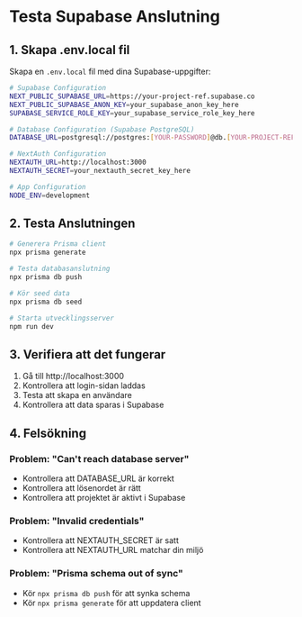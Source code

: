 # Testa Supabase Anslutning

## 1. Skapa .env.local fil

Skapa en `.env.local` fil med dina Supabase-uppgifter:

```bash
# Supabase Configuration
NEXT_PUBLIC_SUPABASE_URL=https://your-project-ref.supabase.co
NEXT_PUBLIC_SUPABASE_ANON_KEY=your_supabase_anon_key_here
SUPABASE_SERVICE_ROLE_KEY=your_supabase_service_role_key_here

# Database Configuration (Supabase PostgreSQL)
DATABASE_URL=postgresql://postgres:[YOUR-PASSWORD]@db.[YOUR-PROJECT-REF].supabase.co:5432/postgres?sslmode=require

# NextAuth Configuration
NEXTAUTH_URL=http://localhost:3000
NEXTAUTH_SECRET=your_nextauth_secret_key_here

# App Configuration
NODE_ENV=development
```

## 2. Testa Anslutningen

```bash
# Generera Prisma client
npx prisma generate

# Testa databasanslutning
npx prisma db push

# Kör seed data
npx prisma db seed

# Starta utvecklingsserver
npm run dev
```

## 3. Verifiera att det fungerar

1. Gå till http://localhost:3000
2. Kontrollera att login-sidan laddas
3. Testa att skapa en användare
4. Kontrollera att data sparas i Supabase

## 4. Felsökning

### Problem: "Can't reach database server"
- Kontrollera att DATABASE_URL är korrekt
- Kontrollera att lösenordet är rätt
- Kontrollera att projektet är aktivt i Supabase

### Problem: "Invalid credentials"
- Kontrollera att NEXTAUTH_SECRET är satt
- Kontrollera att NEXTAUTH_URL matchar din miljö

### Problem: "Prisma schema out of sync"
- Kör `npx prisma db push` för att synka schema
- Kör `npx prisma generate` för att uppdatera client
